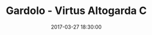 ---
title: Gardolo - Virtus Altogarda C
date: 2017-03-27 18:30:00
squadra-a: Bc Gardolo
punteggio-a: 45
squadra-b: Virtus Altogarda C
punteggio-b: 63
partite/squadra: under-15-16-17
luogo: Centro Sportivo Trento Nord
categoria: under 15
---